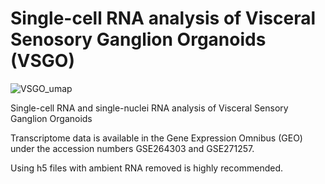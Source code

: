 # Single-cell RNA analysis of Visceral Senosory Ganglion Organoids (VSGO)

![VSGO_umap](https://github.com/user-attachments/assets/26655b06-4cd5-4b62-8c20-df6e2493c9d4)

Single-cell RNA and single-nuclei RNA analysis of Visceral Sensory Ganglion Organoids

Transcriptome data is available in the Gene Expression Omnibus (GEO) 
under the accession numbers GSE264303 and GSE271257.

Using h5 files with ambient RNA removed is highly recommended.
